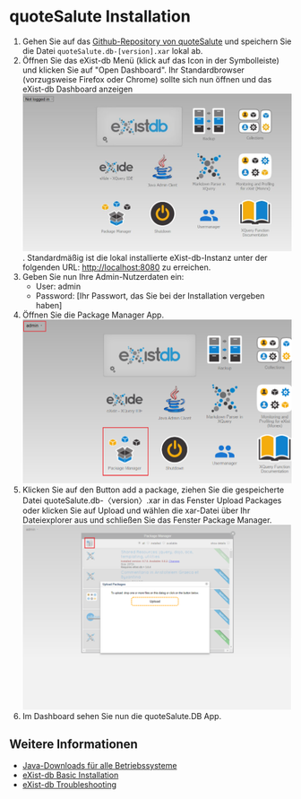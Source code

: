 # quoteSalute Installation

1. Gehen Sie auf das [Github-Repository von quoteSalute](https://github.com/telota/dhd2019-exist-vue-workshop/workshopDHd/quoteSalute/releases) und speichern Sie die Datei `quoteSalute.db-[version].xar` lokal ab.
2. Öffnen Sie das eXist-db Menü (klick auf das Icon in der Symbolleiste) und klicken Sie auf "Open Dashboard". Ihr Standardbrowser (vorzugsweise Firefox oder Chrome) sollte sich nun öffnen und das eXist-db Dashboard anzeigen ![alt text](img/15.JPG "eXist-db dashboard"). Standardmäßig ist die lokal installierte eXist-db-Instanz unter der folgenden URL: [http://localhost:8080](http://localhost:8080) zu erreichen.
3. Geben Sie nun Ihre Admin-Nutzerdaten ein:
    * User: admin
    * Password: [Ihr Passwort, das Sie bei der Installation vergeben haben]
4. Öffnen Sie die Package Manager App. ![alt text](img/16.JPG "Im eXist-db dashboard einloggen")
5. Klicken Sie auf den Button add a package, ziehen Sie die gespeicherte Datei quoteSalute.db-〈version〉.xar in das Fenster Upload Packages oder klicken Sie auf Upload und wählen die xar-Datei über Ihr Dateiexplorer aus und schließen Sie das Fenster Package Manager.
![alt text](img/17.JPG "eXist-db package manager")
6. Im Dashboard sehen Sie nun die quoteSalute.DB App.

## Weitere Informationen

* [Java-Downloads für alle Betriebssysteme](https://www.java.com/de/download/manual.jsp)
* [eXist-db Basic Installation](https://exist-db.org/exist/apps/doc/basic-installation)
* [eXist-db Troubleshooting](https://exist-db.org/exist/apps/doc/troubleshooting.xml)
